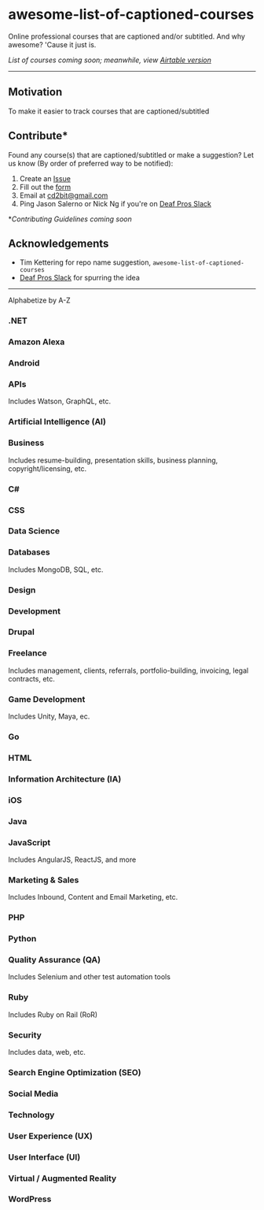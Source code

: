 # awesome-list-of-captioned-courses
Online professional courses that are captioned and/or subtitled. And why awesome? 'Cause it just is.

*List of courses coming soon; meanwhile, view [Airtable version](https://airtable.com/shr4C4ccaiyTQDDSg/tblCEvvhzqp1bgCoC)* 

- - - - -

## Motivation

To make it easier to track courses that are captioned/subtitled

## Contribute*
Found any course(s) that are captioned/subtitled or make a suggestion? Let us know (By order of preferred way to be notified):
1. Create an [Issue](https://github.com/cd2bit/awesome-list-of-captioned-courses/issues)
2. Fill out the [form](https://cd2bit.typeform.com/to/WpRyji)
3. Email at [cd2bit@gmail.com](mailto:cd2bit@gmail.com)
4. Ping Jason Salerno or Nick Ng if you're on [Deaf Pros Slack](https://www.deafpros.com/)

**Contributing Guidelines coming soon*

## Acknowledgements

- Tim Kettering for repo name suggestion, `awesome-list-of-captioned-courses`
- [Deaf Pros Slack](https://www.deafpros.com/) for spurring the idea

- - - - -

Alphabetize by A-Z

### .NET

### Amazon Alexa

### Android

### APIs
Includes Watson, GraphQL, etc.

### Artificial Intelligence (AI)

### Business
Includes resume-building, presentation skills, business planning, copyright/licensing, etc.

### C#

### CSS

### Data Science

### Databases
Includes MongoDB, SQL, etc.

### Design

### Development

### Drupal

### Freelance
Includes management, clients, referrals, portfolio-building, invoicing, legal contracts, etc.

### Game Development
Includes Unity, Maya, ec.

### Go

### HTML

### Information Architecture (IA)

### iOS

### Java

### JavaScript
Includes AngularJS, ReactJS, and more 

### Marketing & Sales
Includes Inbound, Content and Email Marketing, etc.

### PHP

### Python

### Quality Assurance (QA)
Includes Selenium and other test automation tools

### Ruby
Includes Ruby on Rail (RoR)

### Security
Includes data, web, etc.

### Search Engine Optimization (SEO)

### Social Media

### Technology

### User Experience (UX)

### User Interface (UI)

### Virtual / Augmented Reality

### WordPress